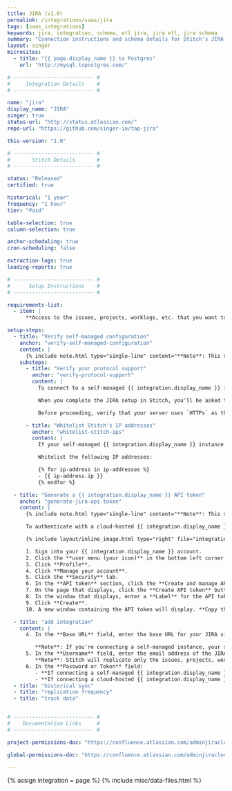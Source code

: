 ```yaml
---
title: JIRA (v1.0)
permalink: /integrations/saas/jira
tags: [saas_integrations]
keywords: jira, integration, schema, etl jira, jira etl, jira schema
summary: "Connection instructions and schema details for Stitch's JIRA integration."
layout: singer
microsites:
  - title: "{{ page.display_name }} to Postgres"
    url: "http://mysql.topostgres.com/"

# -------------------------- #
#     Integration Details    #
# -------------------------- #

name: "jira"
display_name: "JIRA"
singer: true
status-url: "http://status.atlassian.com/"
repo-url: "https://github.com/singer-io/tap-jira"

this-version: "1.0"

# -------------------------- #
#       Stitch Details       #
# -------------------------- #

status: "Released"
certified: true

historical: "1 year"
frequency: "1 hour"
tier: "Paid"

table-selection: true
column-selection: true

anchor-scheduling: true
cron-scheduling: false

extraction-logs: true
loading-reports: true

# -------------------------- #
#      Setup Instructions    #
# -------------------------- #

requirements-list:
  - item: |
      **Access to the issues, projects, worklogs, etc. that you want to replicate.** Stitch is only able to access the same objects that the user authenticating the integration has access to. If this user doesn't have access to specific datasets or records, Stitch will be unable to replicate them from {{ integration.display_name }}. Refer to [{{ integration.display_name }}'s documentation](https://confluence.atlassian.com/adminjiracloud/managing-project-permissions-776636362.html#Managingprojectpermissions-permission_schemes){:target="new"} for more info about permissions in {{ integration.display_name }}.

setup-steps:
  - title: "Verify self-managed configuration"
    anchor: "verify-self-managed-configuration"
    content: |
      {% include note.html type="single-line" content="**Note**: This step is only required if your JIRA instance is self-managed (hosted). Otherwise, skip this step." %}
    substeps:
      - title: "Verify your protocol support"
        anchor: "verify-protocol-support"
        content: |
          To connect to a self-managed {{ integration.display_name }} instance, your server must use `HTTPs` as the protocol. Stitch does not support `HTTP` for security reasons.

          When you complete the JIRA setup in Stitch, you'll be asked to enter your JIRA base URL. If Stitch determines that the protocol is not `HTTPs`, connection errors will arise.

          Before proceeding, verify that your server uses `HTTPs` as the protocol.

      - title: "Whitelist Stitch's IP addresses"
        anchor: "whitelist-stitch-ips"
        content: |
          If your self-managed {{ integration.display_name }} instance is behind a firewall, you'll also need to whitelist Stitch's IP addresses before proceeding. This ensures that Stitch will be allowed to access the instance. If you're unsure how to do this, contact a member of your technical team for assistance.

          Whitelist the following IP addresses:

          {% for ip-address in ip-addresses %}
          - {{ ip-address.ip }}
          {% endfor %}

  - title: "Generate a {{ integration.display_name }} API token"
    anchor: "generate-jira-api-token"
    content: |
      {% include note.html type="single-line" content="**Note**: This step is only required if your JIRA instance is cloud-hosted. Otherwise, skip this step." %}

      To authenticate with a cloud-hosted {{ integration.display_name }} instance, Stitch requires a {{ integration.display_name }} username and an API token. In this step, you'll generate an API token in {{ integration.display_name }}.

      {% include layout/inline_image.html type="right" file="integrations/jira-cloud-api-token-window.png" max-width="400px" %}

      1. Sign into your {{ integration.display_name }} account.
      2. Click the **user menu (your icon)** in the bottom left corner of the page.
      3. Click **Profile**.
      4. Click **Manage your account**.
      5. Click the **Security** tab.
      6. In the **API token** section, click the **Create and manage API tokens** link.
      7. On the page that displays, click the **Create API token** button.
      8. In the window that displays, enter a **Label** for the API token. For example: `Stitch`
      9. Click **Create**.
      10. A new window containing the API token will display. **Copy the token before closing the window**, as {{ integration.display_name }} will only display it once.

  - title: "add integration"
    content: |
      4. In the **Base URL** field, enter the base URL for your JIRA site. For example: `stitchdata.atlassian.net` or `stitchdata.atlassian.com`

         **Note**: If you're connecting a self-managed instance, your server must use the `HTTPs` protocol or Stitch will be unable to successfully connect.
      5. In the **Username** field, enter the email address of the JIRA user you want to use to authenticate the integration.
         **Note**: Stitch will replicate only the issues, projects, worklogs, etc. that this user has access to. If this user doesn't have access to specific datasets or records, Stitch will be unable to replicate them from JIRA.
      6. In the **Password or Token** field:
         - **If connecting a self-managed {{ integration.display_name }} instance**, enter the password associated with the user in the **Username** field.
         - **If connecting a cloud-hosted {{ integration.display_name }} instance**, paste the API token you generated in [Step 2](#generate-jira-api-token).
  - title: "historical sync"
  - title: "replication frequency"
  - title: "track data"


# -------------------------- #
#    Documentation Links     #
# -------------------------- #

project-permissions-doc: "https://confluence.atlassian.com/adminjiracloud/managing-project-permissions-776636362.html"

global-permissions-doc: "https://confluence.atlassian.com/adminjiracloud/managing-global-permissions-776636359.html"

---
```

{% assign integration = page %}
{% include misc/data-files.html %}
